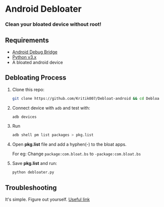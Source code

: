 # Android Debloater

### Clean your bloated device without root!

## Requirements

- [Android Debug Bridge](https://developer.android.com/studio/releases/platform-tools)
- [Python v3.x](https://python.org/download)
- A bloated android device

## Debloating Process

1. Clone this repo:
   ```bash
   git clone https://github.com/Kritik007/Debloat-android && cd Debloat-android
   ```
2. Connect device with `adb` and test with:
   ```bash
   adb devices
   ```
3. Run 
   ```bash
   adb shell pm list packages > pkg.list
   ```
4. Open **pkg.list** file and add a hyphen(-) to the bloat apps.
   
   For eg:
   Change
   `package:com.bloat.bs`
   to
   `-package:com.bloat.bs`

5. Save **pkg.list** and run:
   ```bash
   python debloater.py
   ```

## Troubleshooting

It's simple. Figure out yourself. [Useful link](https://www.xda-developers.com/uninstall-carrier-oem-bloatware-without-root-access/)
